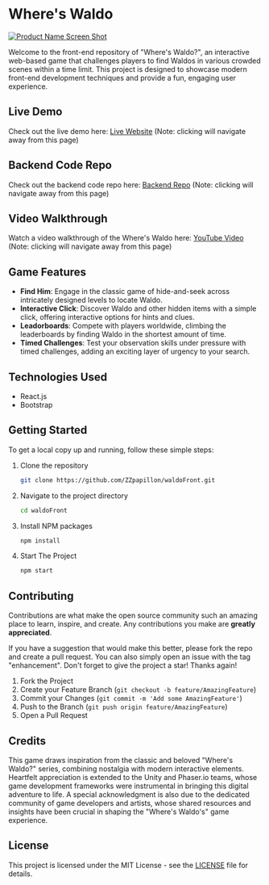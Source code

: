 # Where's Waldo
[![Product Name Screen Shot](https://img.youtube.com/vi/k4G-efGsovM/0.jpg)](https://www.youtube.com/watch?v=k4G-efGsovM)

Welcome to the front-end repository of "Where's Waldo?", an interactive web-based game that challenges players to find Waldos in various crowded scenes within a time limit. This project is designed to showcase modern front-end development techniques and provide a fun, engaging user experience.

## Live Demo

Check out the live demo here: [Live Website](https://waldo-front.vercel.app/) (Note: clicking will navigate away from this page)

## Backend Code Repo

Check out the backend code repo here: [Backend Repo](https://github.com/ZZpapillon/waldoBack) (Note: clicking will navigate away from this page)

## Video Walkthrough

Watch a video walkthrough of the Where's Waldo here: [YouTube Video](https://www.youtube.com/watch?v=k4G-efGsovM) (Note: clicking will navigate away from this page)

## Game Features

- **Find Him**:  Engage in the classic game of hide-and-seek across intricately designed levels to locate Waldo.
- **Interactive Click**: Discover Waldo and other hidden items with a simple click, offering interactive options for hints and clues.
- **Leadorboards**: Compete with players worldwide, climbing the leaderboards by finding Waldo in the shortest amount of time.
- **Timed Challenges**: Test your observation skills under pressure with timed challenges, adding an exciting layer of urgency to your search.
## Technologies Used

- React.js
- Bootstrap
## Getting Started
To get a local copy up and running, follow these simple steps:

1. Clone the repository
   ```sh
   git clone https://github.com/ZZpapillon/waldoFront.git
   ```
2. Navigate to the project directory
   ```sh
   cd waldoFront
   ```
3. Install NPM packages
   ```sh
   npm install
   ```
4. Start The Project
   ```sh
   npm start
   ```

## Contributing

Contributions are what make the open source community such an amazing place to learn, inspire, and create. Any contributions you make are **greatly appreciated**.

If you have a suggestion that would make this better, please fork the repo and create a pull request. You can also simply open an issue with the tag "enhancement".
Don't forget to give the project a star! Thanks again!

1. Fork the Project
2. Create your Feature Branch (`git checkout -b feature/AmazingFeature`)
3. Commit your Changes (`git commit -m 'Add some AmazingFeature'`)
4. Push to the Branch (`git push origin feature/AmazingFeature`)
5. Open a Pull Request

## Credits

This game draws inspiration from the classic and beloved "Where's Waldo?" series, combining nostalgia with modern interactive elements. Heartfelt appreciation is extended to the Unity and Phaser.io teams, whose game development frameworks were instrumental in bringing this digital adventure to life. A special acknowledgment is also due to the dedicated community of game developers and artists, whose shared resources and insights have been crucial in shaping the "Where's Waldo's" game experience.

## License

This project is licensed under the MIT License - see the [LICENSE](License.txt) file for details.
